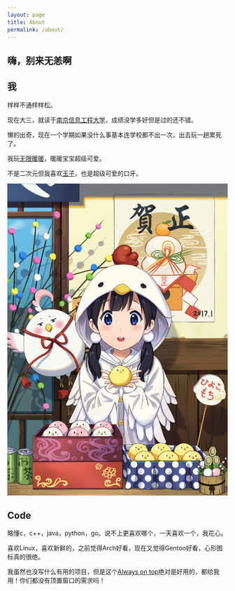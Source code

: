 ```yaml
---
layout: page
title: About
permalink: /about/
---
```


## 嗨，别来无恙啊

## 我

样样不通样样松。

现在大三，就读于[南京信息工程大学](https://www.nuist.edu.cn)，成绩没学多好但是过的还不错。

懒的出奇，现在一个学期如果没什么事基本连学校都不出一次，出去玩一趟累死了。

我玩[无限暖暖](https://infinitynikki.nuanpaper.com/home)，暖暖宝宝超级可爱。

不是二次元但我喜欢[玉子](https://zh.wikipedia.org/wiki/玉子市場)，也是超级可爱的口牙。

![玉子](/assets/images/TamakoMaketto.JPG)

## Code

略懂c，c++，java，python，go。说不上更喜欢哪个，一天喜欢一个，我花心。

喜欢Linux，喜欢新鲜的，之前觉得Arch好看，现在又觉得Gentoo好看，心形图标真的很绝。

我虽然也没写什么有用的项目，但是这个[Always on top](https://github.com/LazyFu/AlwaysOnTop)绝对是好用的，都给我用！你们都没有顶置窗口的需求吗！
